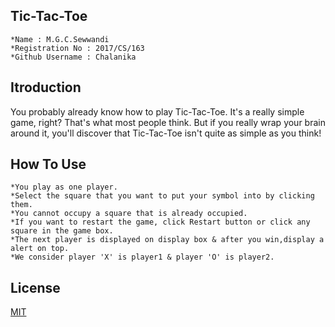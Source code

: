 ## Tic-Tac-Toe
    *Name : M.G.C.Sewwandi 
    *Registration No : 2017/CS/163 
    *Github Username : Chalanika



## Itroduction
You probably already know how to play Tic-Tac-Toe. It's a really simple game, right? That's what most people think. But if you really wrap your brain around it, you'll discover that Tic-Tac-Toe isn't quite as simple as you think!

## How To Use
    *You play as one player.
    *Select the square that you want to put your symbol into by clicking them.
    *You cannot occupy a square that is already occupied.
    *If you want to restart the game, click Restart button or click any square in the game box.
    *The next player is displayed on display box & after you win,display a alert on top.
    *We consider player 'X' is player1 & player 'O' is player2.

## License
[MIT](https://choosealicense.com/licenses/mit/)
